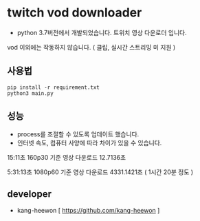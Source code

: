 # twitch vod downloader
* python 3.7버전에서 개발되었습니다.
트위치 영상 다운로더 입니다.

vod 이외에는 작동하지 않습니다. ( 클립, 실시간 스트리밍 미 지원 )

## 사용법
```shell
pip install -r requirement.txt
python3 main.py
```
## 성능 
* process를 조절할 수 있도록 업데이트 했습니다.
* 인터넷 속도, 컴퓨터 사양에 따라 차이가 있을 수 있습니다.

15:11초 160p30 기준 영상 다운로드 12.7136초

5:31:13초 1080p60 기준 영상 다운로드 4331.1421초 ( 1시간 20분 정도 )

## developer
* kang-heewon [ https://github.com/kang-heewon ]

